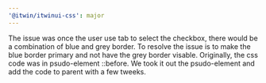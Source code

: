 ```yaml
---
'@itwin/itwinui-css': major
---
```


The issue was once the user use tab to select the checkbox, there would be a combination of blue and grey border. To resolve the issue is to make the blue border primary and not have the grey border visable. Originally, the css code was in psudo-element ::before. We took it out the psudo-element and add the code to parent with a few tweeks.
